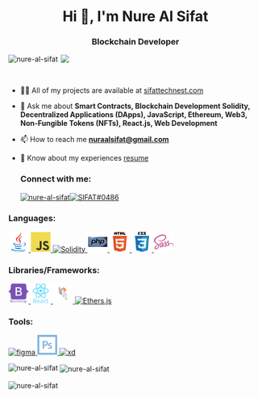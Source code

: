 <h1 align="center">Hi 👋, I'm Nure Al Sifat</h1>
        <h3 align="center">Blockchain Developer</h3>
        <img align='right' width='400' src="https://media.giphy.com/media/i1JHRZSXO9LZZDHqii/giphy.gif"></img>
        <p align="left"> <img src="https://komarev.com/ghpvc/?username=nure-al-sifat&label=Profile%20views&color=0e75b6&style=flat" alt="nure-al-sifat" /> </p>
        <p align="left"> <a href="https://twitter.com/" target="blank"><img src="https://img.shields.io/twitter/follow/?logo=twitter&style=for-the-badge" alt="" /></a> </p> 
        
- 👨‍💻 All of my projects are available at [sifattechnest.com](sifattechnest.com)

- 💬 Ask me about **Smart Contracts, Blockchain Development Solidity, Decentralized Applications (DApps), JavaScript, Ethereum, Web3, Non-Fungible Tokens (NFTs), React.js, Web Development**

- 📫 How to reach me **nuraalsifat@gmail.com**

- 📄 Know about my experiences [resume](resume)
        <h3 align="left">Connect with me:</h3> 
        <p align="left"><a href="https://www.linkedin.com/in/nure-al-sifat-289731156/" target="blank"><img align="center" src="https://raw.githubusercontent.com/rahuldkjain/github-profile-readme-generator/master/src/images/icons/Social/linked-in-alt.svg" alt="nure-al-sifat" height="30" width="40" /></a><a href="https://discord.gg/SIFAT#0486" target="blank"><img align="center" src="https://raw.githubusercontent.com/rahuldkjain/github-profile-readme-generator/master/src/images/icons/Social/discord.svg" alt="SIFAT#0486" height="30" width="40" /></a></p>
<h3 align="left">Languages:</h3>
        <p align="left">
            <a href="https://www.java.com" target="_blank" rel="noreferrer"> <img src="https://raw.githubusercontent.com/devicons/devicon/master/icons/java/java-original.svg" alt="java" width="40" height="40"/> </a>
             <a href="https://developer.mozilla.org/en-US/docs/Web/JavaScript" target="_blank" rel="noreferrer"> <img src="https://raw.githubusercontent.com/devicons/devicon/master/icons/javascript/javascript-original.svg" alt="javascript" width="40" height="40"/> </a>
             <a href="" target="_blank" rel="noreferrer"> <img src="https://docs.soliditylang.org/en/v0.8.11/_static/logo.svg" alt="Solidity" width="40" height="40"/> </a>
             <a href="" target="_blank" rel="noreferrer"> <img src="https://raw.githubusercontent.com/devicons/devicon/master/icons/php/php-original.svg" alt="PHP" width="40" height="40"/> </a> <a href="https://www.w3.org/html/" target="_blank" rel="noreferrer"> <img src="https://raw.githubusercontent.com/devicons/devicon/master/icons/html5/html5-original-wordmark.svg" alt="html5" width="40" height="40"/> </a> <a href="https://www.w3schools.com/css/" target="_blank" rel="noreferrer"> <img src="https://raw.githubusercontent.com/devicons/devicon/master/icons/css3/css3-original-wordmark.svg" alt="css3" width="40" height="40"/> </a> <a href="https://sass-lang.com" target="_blank" rel="noreferrer"> <img src="https://raw.githubusercontent.com/devicons/devicon/master/icons/sass/sass-original.svg" alt="sass" width="40" height="40"/> </a> </p>
        <h3 align="left">Libraries/Frameworks:</h3>
        <p align="left"><a href="https://getbootstrap.com" target="_blank" rel="noreferrer"> <img src="https://raw.githubusercontent.com/devicons/devicon/master/icons/bootstrap/bootstrap-plain-wordmark.svg" alt="bootstrap" width="40" height="40"/> </a><a href="https://reactjs.org/" target="_blank" rel="noreferrer"> <img src="https://raw.githubusercontent.com/devicons/devicon/master/icons/react/react-original-wordmark.svg" alt="react" width="40" height="40"/> </a><a href="https://web3.js/" target="_blank" rel="noreferrer"> <img src="https://raw.githubusercontent.com/ChainSafe/web3.js/1.x/assets/logo/web3js.svg" alt="web3js" width="40" height="40"/> </a> <a href="" target="_blank" rel="noreferrer"> <img src="https://raw.githubusercontent.com/ethers-io/ethers.js/master/docs/favicon.ico" alt="Ethers.js" width="40" height="40"/> </a></p>
        <h3 align="left">Tools:</h3>
        <p align="left">  <a href="https://www.figma.com/" target="_blank" rel="noreferrer"> <img src="https://www.vectorlogo.zone/logos/figma/figma-icon.svg" alt="figma" width="40" height="40"/> </a>  <a href="https://www.photoshop.com/en" target="_blank" rel="noreferrer"> <img src="https://raw.githubusercontent.com/devicons/devicon/master/icons/photoshop/photoshop-line.svg" alt="photoshop" width="40" height="40"/> </a> <a href="https://www.adobe.com/products/xd.html" target="_blank" rel="noreferrer"> <img src="https://cdn.worldvectorlogo.com/logos/adobe-xd.svg" alt="xd" width="40" height="40"/> </a> </p>
 <p><img align="left" src="https://github-readme-stats.vercel.app/api/top-langs?username=nure-al-sifat&show_icons=true&locale=en&layout=compact" alt="nure-al-sifat" /></p>
        <p>&nbsp;<img align="center" src="https://github-readme-stats.vercel.app/api?username=nure-al-sifat&show_icons=true&locale=en" alt="nure-al-sifat" /></p>
        <p><img align="center" src="https://github-readme-streak-stats.herokuapp.com/?user=nure-al-sifat&" alt="nure-al-sifat" /></p>

